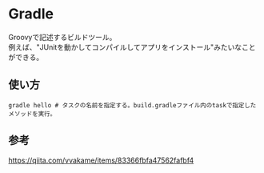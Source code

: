 # Gradle

Groovyで記述するビルドツール。  
例えば、"JUnitを動かしてコンパイルしてアプリをインストール"みたいなことができる。  

## 使い方
```Grdle:
gradle hello # タスクの名前を指定する。build.gradleファイル内のtaskで指定したメソッドを実行。
```

## 参考
https://qiita.com/vvakame/items/83366fbfa47562fafbf4

